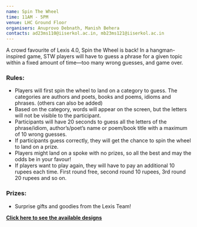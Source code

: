 ```yaml
---
name: Spin The Wheel
time: 11AM - 5PM
venue: LHC Ground Floor
organisers: Anuprovo Debnath, Manish Behera
contacts: ad23ms110@iiserkol.ac.in, mb23ms121@iiserkol.ac.in
---
```


A crowd favourite of Lexis 4.0, Spin the Wheel is back! In a hangman-inspired game, STW players will have to guess a phrase for a given topic within a fixed amount of time—too many wrong guesses, and game over.

### Rules:
+ Players will first spin the wheel to land on a category to guess. The categories are authors and poets, books and poems, idioms and phrases. (others can also be added)
+ Based on the category, words will appear on the screen, but the letters will not be visible to the participant.
+ Participants will have 20 seconds to guess all the letters of the phrase/idiom, author’s/poet’s name or poem/book title with a maximum of 10 wrong guesses.
+ If participants guess correctly, they will get the chance to spin the wheel to land on a prize.
+ Players might land on a spoke with no prizes, so all the best and may the odds be in your favour!
+ If players want to play again, they will have to pay an additional 10 rupees each time. First round free, second round 10 rupees, 3rd round 20 rupees and so on.

### Prizes:
- Surprise gifts and goodies from the Lexis Team!

[**Click here to see the available designs**](/merch)
